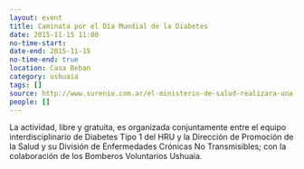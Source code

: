 ```yaml
---
layout: event 
title: Caminata por el Día Mundial de la Diabetes
date: 2015-11-15 11:00
no-time-start: 
date-end: 2015-11-15
no-time-end: true
location: Casa Beban
category: ushuaia
tags: []
source: http://www.surenio.com.ar/el-ministerio-de-salud-realizara-una-caminata-por-el-dia-mundial-de-la-diabetes/
people: []
---
```


La actividad, libre y gratuita, es organizada conjuntamente entre el equipo interdisciplinario de Diabetes Tipo 1 del HRU y la Dirección de Promoción de la Salud y su División de Enfermedades Crónicas No Transmisibles; con la colaboración de los Bomberos Voluntarios Ushuaia.


